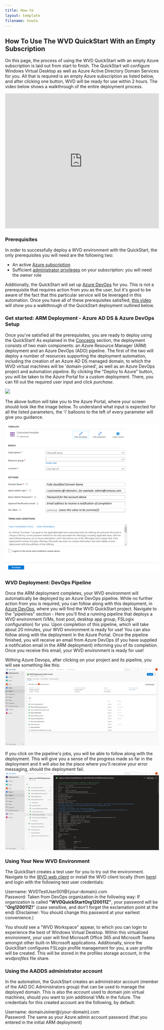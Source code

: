 ```yaml
---
title: How-to
layout: template
filename: howto
---
```


## <b>How To Use The WVD QuickStart With an Empty Subscription</b>
On this page, the process of using the WVD QuickStart with an empty Azure subscription is laid out from start to finish. The QuickStart will configure Windows Virtual Desktop as well as Azure Active Directory Domain Services for you. All that is required is an empty Azure subscription as listed below, and after clicking one button, WVD will be ready for use within 2 hours. The video below shows a walkthrough of the entire deployment process.

<iframe width="100%" height="441" src="https://www.youtube.com/embed/rhw6KoM0cJ8" frameborder="0" allow="accelerometer; autoplay; encrypted-media; gyroscope; picture-in-picture" allowfullscreen></iframe>

### <b>Prerequisites</b>
In order to successfully deploy a WVD environment with the QuickStart, the only prerequisites you will need are the following two:
* An active <a href="https://azure.microsoft.com/en-us/" target="_blank">Azure subscription</a>
* Sufficient <a href="https://docs.microsoft.com/en-us/azure/role-based-access-control/role-assignments-list-portal" target="_blank">administrator privileges</a> on your subscription: you will need the *owner* role

Additionally, the QuickStart will set up <a href="https://dev.azure.com" target="_blank">Azure DevOps</a> for you. This is not a prerequisite that requires action from you as the user, but it's good to be aware of the fact that this particular service will be leveraged in this automation. Once you have all of these prerequisites satisfied, <a href="https://youtu.be/Tz3KgruovYc?t=360" target="_blank">this video</a> will show you a walkthrough of the QuickStart deployment outlined below.

### <b>Get started: ARM Deployment - Azure AD DS & Azure DevOps Setup</b>
Once you've satisfied all the prerequisites, you are ready to deploy using the QuickStart! As explained in the <a href="concepts">Concepts</a> section, the deployment consists of two main components: an Azure Resource Manager (ARM) deployment and an Azure DevOps (ADO) pipeline. The first of the two will deploy a number of resources supporting the deployment automation, including the creation of an Azure AD DS managed domain, to which the WVD virtual machines will be 'domain-joined', as well as an Azure DevOps project and automation pipeline. By clicking the "Deploy to Azure" button, you will be taken to the Azure Portal for a custom deployment. There, you can fill out the required user input and click *purchase*. 

<a href="https://portal.azure.com/#create/Microsoft.Template/uri/https:%2F%2Fraw.githubusercontent.com%2Fstgeorgi%2Fwvdquickstart%2Fmaster%2FNewSubAADDSSetup%2Fdeploy.json" target="_blank">
    <img src="https://aka.ms/deploytoazurebutton"/>
</a><br>

The above button will take you to the Azure Portal, where your screen should look like the image below. To understand what input is expected for all the listed parameters, the 'i' balloons to the left of every parameter will give you guidance.

![ARM Template](images/ARMInputAADDS.PNG?raw=true)

### <b>WVD Deployment: DevOps Pipeline</b>
Once the ARM deployment completes, your WVD environment will automatically be deployed by an Azure DevOps pipeline. While no further action from you is required, you can follow along with this deployment, in <a href="https://dev.azure.com" target="_blank">Azure DevOps</a>, where you will find the WVD QuickStart project. Navigate to the "pipelines" section - Here you'll find a running pipeline that deploys a WVD environment (VMs, host pool, desktop app group, FSLogix configuration) for you. Upon completion of this pipeline, which will take about 20 minutes, your WVD environment is ready for use! You can also follow along with the deployment in the Azure Portal. Once the pipeline finished, you will receive an email from Azure DevOps (if you have supplied a notification email in the ARM deployment) informing you of its completion. Once you receive this email, your WVD environment is ready for use!

Withing Azure Devops, after clicking on your project and its pipeline, you will see something like this:
![DevOps Pipeline](images/devopsPipeline.PNG?raw=true)

If you click on the pipeline's jobs, you will be able to follow along with the deployment. This will give you a sense of the progress made so far in the deployment and it will also be the place where you'll receive your error messaging, should the deployment fail.
![DevOps Pipeline Progress](images/devopsPipelineProgress.PNG?raw=true)

### <b>Using Your New WVD Environment</b>
The QuickStart creates a test user for you to try out the environment. Navigate to the <a href="https://rdweb.wvd.microsoft.com/arm/webclient/index.html" target="_blank">WVD web client</a> or install the WVD client locally (from <a href="https://aka.ms/wvd/clients" target="_blank">here</a>) and login with the following test user credentials:

Username: WVDTestUser001@{your-domain}.com <br>
Password: Taken from DevOps organization in the following way: If organization is called <b>"WVDQuickStartOrg120011Z"</b>, your password will be "<b>Org120011Z!</b>" (case sensitive, and don't forget the exclamation point at the end) 
(Disclaimer: You should change this password at your earliest convenience.)

You should see a "WVD Workspace" appear, to which you can login to experience the best of Windows Virtual Desktop. Within this virtualized environment, your user will find Microsoft Office 365 and Microsoft Teams amongst other built-in Microsoft applications. Additionally, since the QuickStart configures FSLogix profile management for you, a user profile will be created. This will be stored in the profiles storage account, in the *wvdprofiles* file share.

### <b>Using the AADDS administrator account</b>
In the automation, the QuickStart creates an administrator account (member of the AAD DC Administrators group) that can be used to manage the deployed domain. This is also the account used to domain join virtual machines, should you want to join additional VMs in the future. The credentials for this created account are the following, by default:

Username: domainJoiner@{your-domain}.com <br>
Password: The same as your Azure admin account password (that you entered in the initial ARM deployment)
